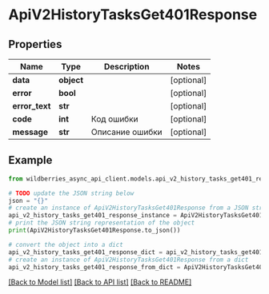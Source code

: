 # ApiV2HistoryTasksGet401Response


## Properties

Name | Type | Description | Notes
------------ | ------------- | ------------- | -------------
**data** | **object** |  | [optional] 
**error** | **bool** |  | [optional] 
**error_text** | **str** |  | [optional] 
**code** | **int** | Код ошибки | [optional] 
**message** | **str** | Описание ошибки | [optional] 

## Example

```python
from wildberries_async_api_client.models.api_v2_history_tasks_get401_response import ApiV2HistoryTasksGet401Response

# TODO update the JSON string below
json = "{}"
# create an instance of ApiV2HistoryTasksGet401Response from a JSON string
api_v2_history_tasks_get401_response_instance = ApiV2HistoryTasksGet401Response.from_json(json)
# print the JSON string representation of the object
print(ApiV2HistoryTasksGet401Response.to_json())

# convert the object into a dict
api_v2_history_tasks_get401_response_dict = api_v2_history_tasks_get401_response_instance.to_dict()
# create an instance of ApiV2HistoryTasksGet401Response from a dict
api_v2_history_tasks_get401_response_from_dict = ApiV2HistoryTasksGet401Response.from_dict(api_v2_history_tasks_get401_response_dict)
```
[[Back to Model list]](../README.md#documentation-for-models) [[Back to API list]](../README.md#documentation-for-api-endpoints) [[Back to README]](../README.md)


